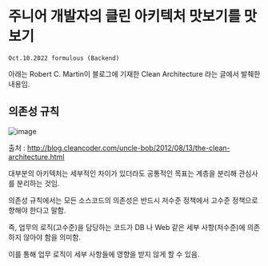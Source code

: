# 주니어 개발자의 클린 아키텍처 맛보기를 맛보기

`Oct.10.2022 formulous (Backend)`

아래는 Robert C. Martin이 블로그에 기재한 Clean Architecture 라는 글에서 발췌한 내용임.

## 의존성 규칙

![image](https://user-images.githubusercontent.com/88424067/183782795-fec7d029-83cb-4db5-bc3e-56220ece2d02.png)

출처 : http://blog.cleancoder.com/uncle-bob/2012/08/13/the-clean-architecture.html

대부분의 아키텍처는 세부적인 차이가 있더라도 공통적인 목표는 계층을 분리해 관심사를 분리하는 것임.

의존성 규칙에서는 모든 소스코드의 의존성은 반드시 저수준 정책에서 고수준 정책으로 향해야 한다고 말함.

즉, 업무의 로직(고수준)을 담당하는 코드가 DB 나 Web 같은 세부 사항(저수준)에 의존하지 않아야 함을 의미함.

이를 통해 업무 로직이 세부 사항들에 영향을 받지 않게 할 수 있음.

